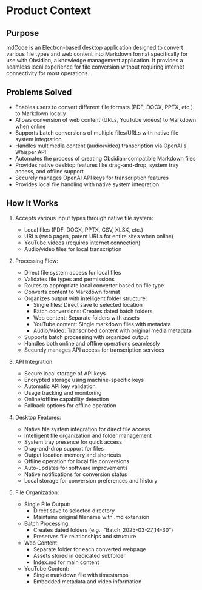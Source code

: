 # Product Context

## Purpose
mdCode is an Electron-based desktop application designed to convert various file types and web content into Markdown format specifically for use with Obsidian, a knowledge management application. It provides a seamless local experience for file conversion without requiring internet connectivity for most operations.

## Problems Solved
- Enables users to convert different file formats (PDF, DOCX, PPTX, etc.) to Markdown locally
- Allows conversion of web content (URLs, YouTube videos) to Markdown when online
- Supports batch conversions of multiple files/URLs with native file system integration
- Handles multimedia content (audio/video) transcription via OpenAI's Whisper API
- Automates the process of creating Obsidian-compatible Markdown files
- Provides native desktop features like drag-and-drop, system tray access, and offline support
- Securely manages OpenAI API keys for transcription features
- Provides local file handling with native system integration

## How It Works
1. Accepts various input types through native file system:
   - Local files (PDF, DOCX, PPTX, CSV, XLSX, etc.)
   - URLs (web pages, parent URLs for entire sites when online)
   - YouTube videos (requires internet connection)
   - Audio/video files for local transcription

2. Processing Flow:
   - Direct file system access for local files
   - Validates file types and permissions
   - Routes to appropriate local converter based on file type
   - Converts content to Markdown format
   - Organizes output with intelligent folder structure:
     * Single files: Direct save to selected location
     * Batch conversions: Creates dated batch folders
     * Web content: Separate folders with assets
     * YouTube content: Single markdown files with metadata
     * Audio/Video: Transcribed content with original media metadata
   - Supports batch processing with organized output
   - Handles both online and offline operations seamlessly
   - Securely manages API access for transcription services

3. API Integration:
   - Secure local storage of API keys
   - Encrypted storage using machine-specific keys
   - Automatic API key validation
   - Usage tracking and monitoring
   - Online/offline capability detection
   - Fallback options for offline operation

4. Desktop Features:
   - Native file system integration for direct file access
   - Intelligent file organization and folder management
   - System tray presence for quick access
   - Drag-and-drop support for files
   - Output location memory and shortcuts
   - Offline operation for local file conversions
   - Auto-updates for software improvements
   - Native notifications for conversion status
   - Local storage for conversion preferences and history

4. File Organization:
   - Single File Output:
     * Direct save to selected directory
     * Maintains original filename with .md extension
   - Batch Processing:
     * Creates dated folders (e.g., "Batch_2025-03-27_14-30")
     * Preserves file relationships and structure
   - Web Content:
     * Separate folder for each converted webpage
     * Assets stored in dedicated subfolder
     * Index.md for main content
   - YouTube Content:
     * Single markdown file with timestamps
     * Embedded metadata and video information

